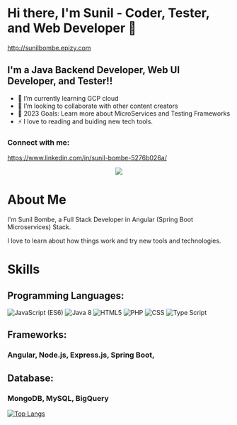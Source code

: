 # Hi there, I'm Sunil -  Coder, Tester, and Web Developer 👋 
http://sunilbombe.epizy.com

## I'm a Java Backend Developer, Web UI Developer, and Tester!!

- 🌱 I’m currently learning GCP cloud
- 👯 I’m looking to collaborate with other content creators
- 🥅 2023 Goals: Learn more about MicroServices and Testing Frameworks
- ⚡ I love to reading and buiding new tech tools.

### Connect with me:
https://www.linkedin.com/in/sunil-bombe-5276b026a/

<p align="center">
    <img src="https://github-readme-stats.vercel.app/api?username=sunil-bombe&show_icons=true&count_private=true&theme=dark"/>
</p>

# About Me

I'm Sunil Bombe, a Full Stack Developer in Angular (Spring Boot Microservices) Stack.

I love to learn about how things work and try new tools and technologies.

# Skills
## Programming Languages:

<img src="https://img.shields.io/badge/JavaScript (ES6)-brightgreen" alt="JavaScript (ES6)" />
<img src="https://img.shields.io/badge/Java 8 -brightgreen" alt="Java 8" />
<img src="https://img.shields.io/badge/HTML5 -brightgreen" alt="HTML5" />
<img src="https://img.shields.io/badge/PHP -brightgreen" alt="PHP" />
<img src="https://img.shields.io/badge/CSS -brightgreen" alt="CSS" />
<img src="https://img.shields.io/badge/Type Script -brightgreen" alt="Type Script" />
<!-- * C/C++
* JavaScript (ES6)-->

## Frameworks:

### Angular, Node.js, Express.js, Spring Boot, 

## Database:

### MongoDB, MySQL, BigQuery
    
 [![Top Langs](https://github-readme-stats.vercel.app/api/top-langs/?username=sunil-bombe&layout=compact&theme=vision-friendly-dark&show_icons=true)](https://github.com/sunil-bombe/github-readme-stats)
